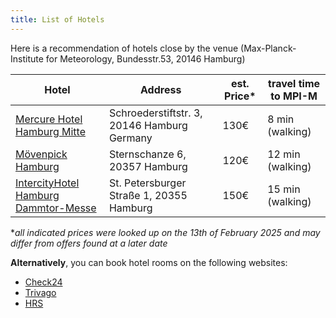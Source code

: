 ```yaml
---
title: List of Hotels
---
```


Here is a recommendation of hotels close by the venue (Max-Planck-Institute for Meteorology, Bundesstr.53, 20146 Hamburg)


| Hotel | Address | est. Price* | travel time to MPI-M |
| ----- | ------- | ----------- | -------------------- |
| [Mercure Hotel Hamburg Mitte](http://www.accorhotels.com/gb/hotel-5394-mercure-hotel-hamburg-an-der-messe/index.shtml)| Schroederstiftstr. 3, 20146 Hamburg Germany | 130€ |8 min (walking) |
| [Mövenpick Hamburg](http://www.movenpick.com/en/europe/germany/hamburg/hotel-hamburg/overview/?utm_source=tra-tripadvisorbl&utm_medium=link&utm_content=overviewbl&utm_campaign=mhr.global.07.2015.general-hamburg.en) | Sternschanze 6, 20357 Hamburg| 120€ | 12 min (walking) |
| [IntercityHotel Hamburg Dammtor-Messe](https://hrewards.com/de/intercityhotel-hamburg-dammtor-messe?wt_mc=seo_listing.ich.yext.hamburg_dammtor_messe.hotel_link.text_cta)| St. Petersburger Straße 1, 20355 Hamburg | 150€ | 15 min (walking) |


 **all indicated prices were looked up on the 13th of February 2025 and may differ from offers found at a later date*


**Alternatively**, you can book hotel rooms on the following websites:

- [Check24](https://hotel.check24.de/)
- [Trivago](https://www.trivago.de/en-US?rl=en-US&first_visit=1)
- [HRS](https://www.hrs.de/)


